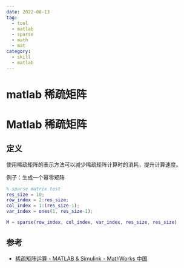 ```yaml
---
date: 2022-08-13
tag:
  - tool
  - matlab
  - sparse
  - math
  - mat
category:
  - skill
  - matlab
---
```


# matlab 稀疏矩阵

# Matlab 稀疏矩阵


## 定义

使用稀疏矩阵的表示方法可以减少稀疏矩阵计算时的消耗，提升计算速度。

例子：生成一个幂零矩阵

```matlab
% sparse matrix test
res_size = 10;
row_index = 2:res_size;
col_index = 1:(res_size-1);
var_index = ones(1, res_size-1);

M = sparse(row_index, col_index, var_index, res_size, res_size)
```


## 参考

- [稀疏矩阵运算 - MATLAB & Simulink - MathWorks 中国](https://ww2.mathworks.cn/help/matlab/math/sparse-matrix-operations.html)

